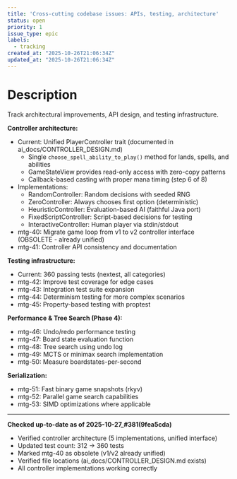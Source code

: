 ```yaml
---
title: 'Cross-cutting codebase issues: APIs, testing, architecture'
status: open
priority: 1
issue_type: epic
labels:
  - tracking
created_at: "2025-10-26T21:06:34Z"
updated_at: "2025-10-26T21:06:34Z"
---
```


# Description

Track architectural improvements, API design, and testing infrastructure.

**Controller architecture:**
- Current: Unified PlayerController trait (documented in ai_docs/CONTROLLER_DESIGN.md)
  - Single `choose_spell_ability_to_play()` method for lands, spells, and abilities
  - GameStateView provides read-only access with zero-copy patterns
  - Callback-based casting with proper mana timing (step 6 of 8)
- Implementations:
  - RandomController: Random decisions with seeded RNG
  - ZeroController: Always chooses first option (deterministic)
  - HeuristicController: Evaluation-based AI (faithful Java port)
  - FixedScriptController: Script-based decisions for testing
  - InteractiveController: Human player via stdin/stdout
- mtg-40: Migrate game loop from v1 to v2 controller interface (OBSOLETE - already unified)
- mtg-41: Controller API consistency and documentation

**Testing infrastructure:**
- Current: 360 passing tests (nextest, all categories)
- mtg-42: Improve test coverage for edge cases
- mtg-43: Integration test suite expansion
- mtg-44: Determinism testing for more complex scenarios
- mtg-45: Property-based testing with proptest

**Performance & Tree Search (Phase 4):**
- mtg-46: Undo/redo performance testing
- mtg-47: Board state evaluation function
- mtg-48: Tree search using undo log
- mtg-49: MCTS or minimax search implementation
- mtg-50: Measure boardstates-per-second

**Serialization:**
- mtg-51: Fast binary game snapshots (rkyv)
- mtg-52: Parallel game search capabilities
- mtg-53: SIMD optimizations where applicable

---
**Checked up-to-date as of 2025-10-27_#381(9fea5cda)**
- Verified controller architecture (5 implementations, unified interface)
- Updated test count: 312 → 360 tests
- Marked mtg-40 as obsolete (v1/v2 already unified)
- Verified file locations (ai_docs/CONTROLLER_DESIGN.md exists)
- All controller implementations working correctly
